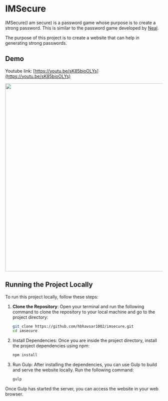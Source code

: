 # IMSecure
IMSecure(I am secure) is a password game whose purpose is to create a strong password. This is similar to the password game developed by [Neal](https://neal.fun/password-game/). 

The purpose of this project is to create a website that can help in generating strong passwords.

## Demo
Youtube link: [https://youtu.be/sK85bioOLYs](https://youtu.be/sK85bioOLYs)

<img src="https://github.com/hbhavsar1002/imsecure/assets/30213124/76393f68-137d-4821-bf76-d0ee57870cd9" width="600" height="600">

## Running the Project Locally

To run this project locally, follow these steps:

1. **Clone the Repository**: Open your terminal and run the following command to clone the repository to your local machine and go to the project directory:

   ```bash
   git clone https://github.com/hbhavsar1002/imsecure.git
   cd imsecure
   
2. Install Dependencies: Once you are inside the project directory, install the project dependencies using npm:

   ```bash
   npm install
3. Run Gulp: After installing the dependencies, you can use Gulp to build and serve the website locally. Run the following command:
   
   ```bash
   gulp
Once Gulp has started the server, you can access the website in your web browser.


